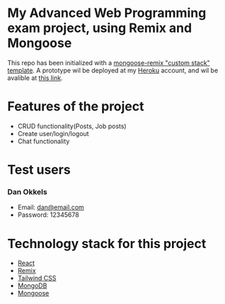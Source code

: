 # My Advanced Web Programming exam project, using Remix and Mongoose

This repo has been initialized with a [mongoose-remix "custom stack" template][custom-stack]. A prototype wil be deployed at my [Heroku][heroku] account, and wil be avalible at [this link][prototype-link].

# Features of the project

- CRUD functionality(Posts, Job posts)
- Create user/login/logout
- Chat functionality

# Test users

### Dan Okkels

- Email: dan@email.com
- Password: 12345678

# Technology stack for this project

- [React][react]
- [Remix][remix]
- [Tailwind CSS][tailwindcss]
- [MongoDB][mongodb]
- [Mongoose][mongoose]

[prototype-link]: https://cnnect-app.herokuapp.com
[tailwindcss]: https://tailwindcss.com
[mongodb]: https://www.mongodb.com/atlas
[heroku]: https://www.heroku.com
[mongoose]: https://mongoosejs.com
[remix]: https://remix.run
[custom-stack]: https://remix.run/docs/en/v1/pages/stacks#custom-stacks
[heroku-dashboard]: https://dashboard.heroku.com/apps
[heroku-api-key]: https://dashboard.heroku.com/account#api-key
[vs-code-git-init]: https://code.visualstudio.com/docs/editor/versioncontrol#_initialize-a-repository
[gh-secret]: https://docs.github.com/en/actions/security-guides/encrypted-secrets#creating-encrypted-secrets-for-a-repository
[react]: https://reactjs.org
